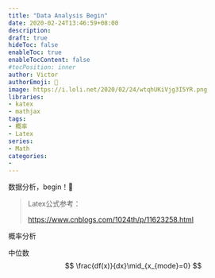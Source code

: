 ```yaml
---
title: "Data Analysis Begin"
date: 2020-02-24T13:46:59+08:00
description:
draft: true
hideToc: false
enableToc: true
enableTocContent: false
#tocPosition: inner
author: Victor
authorEmoji: 👻
image: https://i.loli.net/2020/02/24/wtqhUKiVjg3I5YR.png
libraries:
- katex
- mathjax
tags:
- 概率
- Latex
series:
- Math
categories:
-
---
```










数据分析，begin！:date:

<!--more-->

> Latex公式参考：
>
> https://www.cnblogs.com/1024th/p/11623258.html

概率分析



中位数
$$
\frac{df(x)}{dx}\mid_{x_{mode}=0}
$$
​               